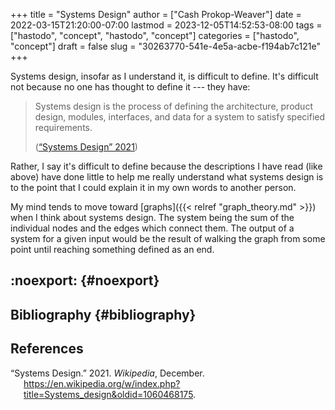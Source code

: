 +++
title = "Systems Design"
author = ["Cash Prokop-Weaver"]
date = 2022-03-15T21:20:00-07:00
lastmod = 2023-12-05T14:52:53-08:00
tags = ["hastodo", "concept", "hastodo", "concept"]
categories = ["hastodo", "concept"]
draft = false
slug = "30263770-541e-4e5a-acbe-f194ab7c121e"
+++

Systems design, insofar as I understand it, is difficult to define. It's difficult not because no one has thought to define it --- they have:

> Systems design is the process of defining the architecture, product design, modules, interfaces, and data for a system to satisfy specified requirements.
>
> (<a href="#citeproc_bib_item_1">“Systems Design” 2021</a>)

Rather, I say it's difficult to define because the descriptions I have read (like above) have done little to help me really understand what systems design is to the point that I could explain it in my own words to another person.

My mind tends to move toward [graphs]({{< relref "graph_theory.md" >}}) when I think about systems design. The system being the sum of the individual nodes and the edges which connect them. The output of a system for a given input would be the result of walking the graph from some point until reaching something defined as an end.


## :noexport: {#noexport}


## Bibliography {#bibliography}

## References

<style>.csl-entry{text-indent: -1.5em; margin-left: 1.5em;}</style><div class="csl-bib-body">
  <div class="csl-entry"><a id="citeproc_bib_item_1"></a>“Systems Design.” 2021. <i>Wikipedia</i>, December. <a href="https://en.wikipedia.org/w/index.php?title=Systems_design&oldid=1060468175">https://en.wikipedia.org/w/index.php?title=Systems_design&#38;oldid=1060468175</a>.</div>
</div>
